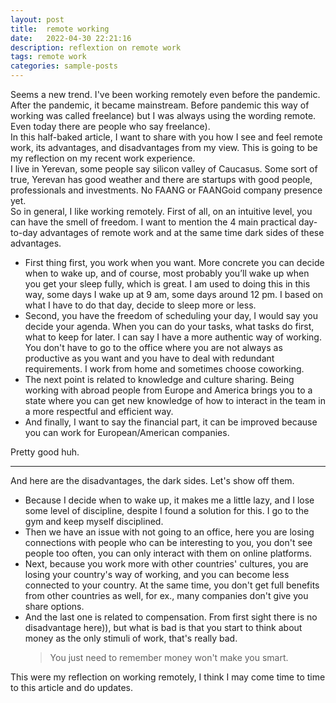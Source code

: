```yaml
---
layout: post
title:  remote working
date:   2022-04-30 22:21:16
description: reflextion on remote work
tags: remote work
categories: sample-posts
---
```

Seems a new trend.
I've been working remotely even before the pandemic. After the pandemic, it became mainstream. Before pandemic this way of working was called freelance) but I was always using the wording remote. Even today there are people who say freelance). 
<br>
In this half-baked article, I want to share with you how I see and feel remote work, its advantages, and disadvantages from my view. This is going to be my reflection on my recent work experience.
<br>
I live in Yerevan, some people say silicon valley of Caucasus. Some sort of true, Yerevan has good weather and there are startups with good people, professionals and investments. No FAANG or FAANGoid company presence yet.
<br>
So in general, I like working remotely. First of all, on an intuitive level,  you can have the smell of freedom. I want to mention the 4 main practical day-to-day advantages of remote work and at the same time dark sides of these advantages.
<ul>
    <li>First thing first, you work when you want. More concrete you can decide when to wake up, and of course, most probably you’ll wake up when you get your sleep fully, which is great. I am used to doing this in this way, some days I wake up at 9 am, some days around 12 pm. I based on what I have to do that day, decide to sleep more or less.</li>
    <li>Second, you have the freedom of scheduling your day, I would say you decide your agenda. When you can do your tasks, what tasks do first, what to keep for later. I can say I have a more authentic way of working. You don't have to go to the office where you are not always as productive as you want and you have to deal with redundant requirements. I work from home and sometimes choose coworking.</li>
    <li>The next point is related to knowledge and culture sharing. Being working with abroad people from Europe and America brings you to a state where you can get new knowledge of how to interact in the team in a more respectful and efficient way.</li>
    <li>And finally, I want to say the financial part, it can be improved because you can work for European/American companies.</li>
</ul>
Pretty good huh.
<hr>
And here are the disadvantages, the dark sides. Let's show off them.
<br>
<ul>
    <li>Because I decide when to wake up, it makes me a little lazy, and I lose some level of discipline, despite I found a solution for this. I go to the gym and keep myself disciplined.</li>
    <li>Then we have an issue with not going to an office, here you are losing connections with people who can be interesting to you, you don't see people too often, you can only interact with them on online platforms.</li>
    <li>Next, because you work more with other countries' cultures, you are losing your country's way of working, and you can become less connected to your country. At the same time, you don't get full benefits from other countries as well, for ex., many companies don't give you share options.</li> 
    <li>And the last one is related to compensation. From first sight there is no disadvantage here)), but what is bad is that you start to think about money as the only stimuli of work, that's really bad. <blockquote> You just need to remember money won't make you smart. </blockquote></li>
</ul>
This were my reflection on working remotely, I think I may come time to time to this article and do updates.
